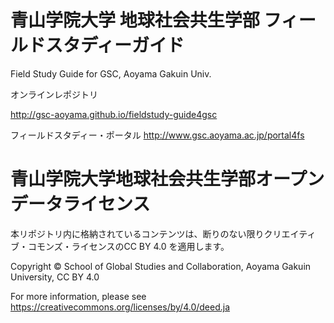 # 青山学院大学 地球社会共生学部 フィールドスタディーガイド
Field Study Guide for GSC, Aoyama Gakuin Univ.

オンラインレポジトリ

<http://gsc-aoyama.github.io/fieldstudy-guide4gsc>


フィールドスタディー・ポータル
<http://www.gsc.aoyama.ac.jp/portal4fs>


# 青山学院大学地球社会共生学部オープンデータライセンス

本リポジトリ内に格納されているコンテンツは、断りのない限りクリエイティブ・コモンズ・ライセンスのCC BY 4.0 を適用します。

Copyright © School of Global Studies and Collaboration, Aoyama Gakuin University, CC BY 4.0


For more information, please see
<https://creativecommons.org/licenses/by/4.0/deed.ja>
